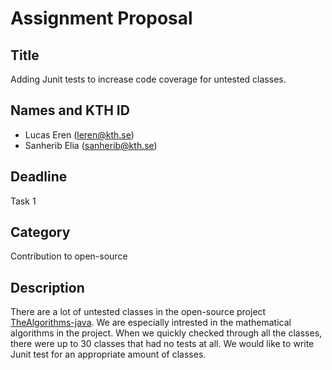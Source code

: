 # Assignment Proposal

## Title

Adding Junit tests to increase code coverage for untested classes. 

## Names and KTH ID
  - Lucas Eren (leren@kth.se)
  - Sanherib Elia (sanherib@kth.se)

## Deadline

Task 1

## Category

Contribution to open-source

## Description

There are a lot of untested classes in the open-source project [TheAlgorithms-java](https://github.com/TheAlgorithms/Java). We are especially intrested in the mathematical algorithms in the project. When we quickly checked through all the classes, there were up to 30 classes that had no tests at all. We would like to write Junit test for an appropriate amount of classes. 

